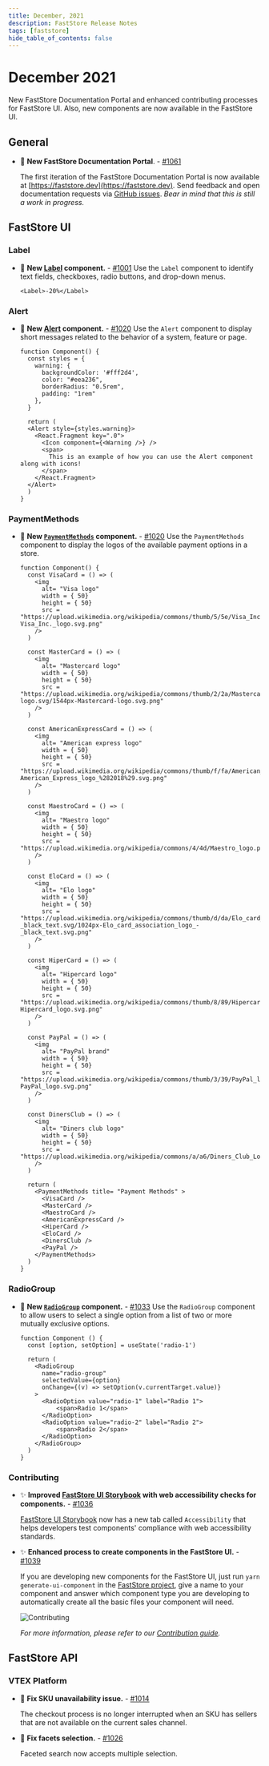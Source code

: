 ```yaml
---
title: December, 2021
description: FastStore Release Notes 
tags: [faststore]
hide_table_of_contents: false
---
```


# December 2021

New FastStore Documentation Portal and enhanced contributing processes for FastStore UI. Also, new components are now available in the FastStore UI.

<!--truncate-->

## General 

- 🎉 **New FastStore Documentation Portal**. - [#1061](https://github.com/vtex/faststore/pull/1061)
  
  The first iteration of the FastStore Documentation Portal is now available at [https://faststore.dev](https://faststore.dev). Send feedback and open documentation requests via [GitHub issues](https://github.com/vtex/faststore/issues/new/choose). *Bear in mind that this is still a work in progress.*

## FastStore UI

### Label
	
- 🎉 **New [Label](/reference/ui/atoms/label) component.** - [#1001](https://github.com/vtex/faststore/pull/1001)
  Use the `Label` component to identify text fields, checkboxes, radio buttons, and drop-down menus.

  ```tsx live
  <Label>-20%</Label>
  ```

### Alert

- 🎉 **New [Alert](/reference/ui/molecules/alert) component.** - [#1020](https://github.com/vtex/faststore/pull/1020) 
  Use the `Alert` component to display short messages related to the behavior of a system, feature or page.

  ```tsx live
  function Component() {
    const styles = {
      warning: {
        backgroundColor: '#fff2d4',
        color: "#eea236",
        borderRadius: "0.5rem",
        padding: "1rem"
      },
    }

    return (
    <Alert style={styles.warning}>
      <React.Fragment key=".0">
        <Icon component={<Warning />} />
        <span>
          This is an example of how you can use the Alert component along with icons!
        </span>
      </React.Fragment>
    </Alert>
    )
  }
  ```

### PaymentMethods

- 🎉 **New [`PaymentMethods`](/reference/ui/molecules/PaymentMethods) component.** - [#1020](https://github.com/vtex/faststore/pull/1020) 
  Use the `PaymentMethods` component to display the logos of the available payment options in a store.

  ```tsx live
  function Component() {
    const VisaCard = () => (
      <img
        alt= "Visa logo"
        width = { 50}
        height = { 50}
        src = "https://upload.wikimedia.org/wikipedia/commons/thumb/5/5e/Visa_Inc._logo.svg/2560px-Visa_Inc._logo.svg.png"
      />
    )

    const MasterCard = () => (
      <img
        alt= "Mastercard logo"
        width = { 50}
        height = { 50}
        src = "https://upload.wikimedia.org/wikipedia/commons/thumb/2/2a/Mastercard-logo.svg/1544px-Mastercard-logo.svg.png"
      />
    )

    const AmericanExpressCard = () => (
      <img
        alt= "American express logo"
        width = { 50}
        height = { 50}
        src = "https://upload.wikimedia.org/wikipedia/commons/thumb/f/fa/American_Express_logo_%282018%29.svg/1200px-American_Express_logo_%282018%29.svg.png"
      />
    )

    const MaestroCard = () => (
      <img
        alt= "Maestro logo"
        width = { 50}
        height = { 50}
        src = "https://upload.wikimedia.org/wikipedia/commons/4/4d/Maestro_logo.png"
      />
    )

    const EloCard = () => (
      <img
        alt= "Elo logo"
        width = { 50}
        height = { 50}
        src = "https://upload.wikimedia.org/wikipedia/commons/thumb/d/da/Elo_card_association_logo_-_black_text.svg/1024px-Elo_card_association_logo_-_black_text.svg.png"
      />
    )

    const HiperCard = () => (
      <img
        alt= "Hipercard logo"
        width = { 50}
        height = { 50}
        src = "https://upload.wikimedia.org/wikipedia/commons/thumb/8/89/Hipercard_logo.svg/2000px-Hipercard_logo.svg.png"
      />
    )

    const PayPal = () => (
      <img
        alt= "PayPal brand"
        width = { 50}
        height = { 50}
        src = "https://upload.wikimedia.org/wikipedia/commons/thumb/3/39/PayPal_logo.svg/2560px-PayPal_logo.svg.png"
      />
    )

    const DinersClub = () => (
      <img
        alt= "Diners club logo"
        width = { 50}
        height = { 50}
        src = "https://upload.wikimedia.org/wikipedia/commons/a/a6/Diners_Club_Logo3.svg"
      />
    )

    return (
      <PaymentMethods title= "Payment Methods" >
        <VisaCard />
        <MasterCard />
        <MaestroCard />
        <AmericanExpressCard />
        <HiperCard />
        <EloCard />
        <DinersClub />
        <PayPal />
      </PaymentMethods>
    )
  }
  ```

### RadioGroup

- 🎉  **New [`RadioGroup`](/reference/ui/molecules/RadioGroup) component.** - [#1033](https://github.com/vtex/faststore/pull/1033)
  Use the `RadioGroup` component to allow users to select a single option from a list of two or more mutually exclusive options.

  ```tsx live
  function Component () {
    const [option, setOption] = useState('radio-1')

    return (
      <RadioGroup
        name="radio-group"
        selectedValue={option}
        onChange={(v) => setOption(v.currentTarget.value)}
      >
        <RadioOption value="radio-1" label="Radio 1">
            <span>Radio 1</span>
        </RadioOption>
        <RadioOption value="radio-2" label="Radio 2">
            <span>Radio 2</span>
        </RadioOption>
      </RadioGroup>
    )
  }
  ```
  

### Contributing

- ✨ **Improved [FastStore UI Storybook](https://faststoreui.netlify.app/) with web accessibility checks for components.** - [#1036](https://github.com/vtex/faststore/pull/1036)
  
    [FastStore UI Storybook](https://faststoreui.netlify.app/) now has a new tab called `Accessibility` that helps developers test components' compliance with web accessibility standards.

- ✨ **Enhanced process to create components in the FastStore UI.** - [#1039](https://github.com/vtex/faststore/pull/1039)

    If you are developing new components for the FastStore UI, just run `yarn generate-ui-component` in the [FastStore project](https://github.com/vtex/faststore), give a name to your component and answer which component type you are developing to automatically create all the basic files your component will need.

    ![Contributing](https://vtexhelp.vtexassets.com/assets/docs/src/yarn-generate___8bca378fc167c505fa09145a2eee80ca.gif)
    
    *For more information, please refer to our [Contribution guide](https://github.com/vtex/faststore/blob/master/CONTRIBUTING.MD#creating-components-on-the-faststoreui).*

## FastStore API

### VTEX Platform

- 🐛 **Fix SKU unavailability issue.** - [#1014](https://github.com/vtex/faststore/pull/1014) 
  
  The checkout process is no longer interrupted when an SKU has sellers that are not available on the current sales channel.

- 🐛 **Fix facets selection.** - [#1026](https://github.com/vtex/faststore/pull/1026)
  
  Faceted search now accepts multiple selection.